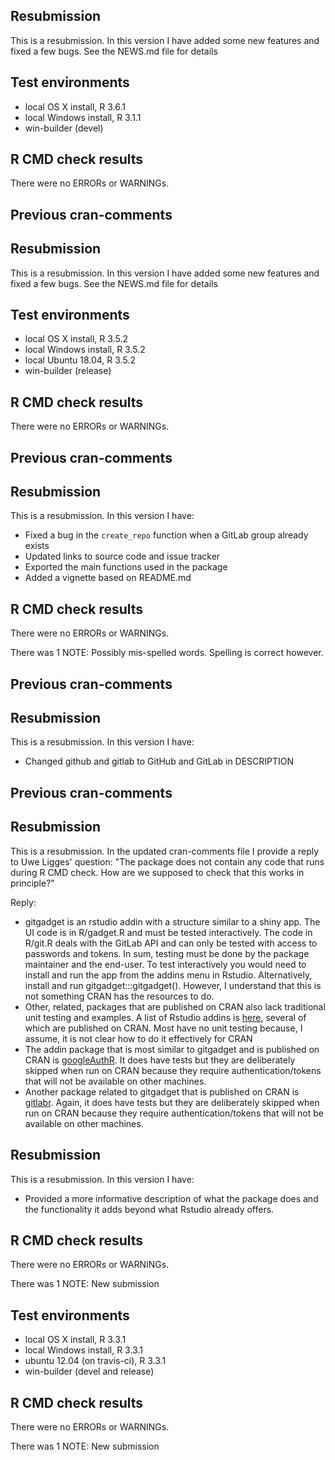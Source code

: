 ## Resubmission

This is a resubmission. In this version I have added some new features and fixed a few bugs. See the NEWS.md file for details

## Test environments

* local OS X install, R 3.6.1
* local Windows install, R 3.1.1
* win-builder (devel)

## R CMD check results

There were no ERRORs or WARNINGs.

## Previous cran-comments

## Resubmission

This is a resubmission. In this version I have added some new features and fixed a few bugs. See the NEWS.md file for details

## Test environments

* local OS X install, R 3.5.2
* local Windows install, R 3.5.2
* local Ubuntu 18.04, R 3.5.2
* win-builder (release)

## R CMD check results

There were no ERRORs or WARNINGs.

## Previous cran-comments

## Resubmission

This is a resubmission. In this version I have:

- Fixed a bug in the `create_repo` function when a GitLab group already exists
- Updated links to source code and issue tracker
- Exported the main functions used in the package
- Added a vignette based on README.md

## R CMD check results

There were no ERRORs or WARNINGs.

There was 1 NOTE: Possibly mis-spelled words. Spelling is correct however.

## Previous cran-comments

## Resubmission

This is a resubmission. In this version I have:

* Changed github and gitlab to GitHub and GitLab in DESCRIPTION

## Previous cran-comments

## Resubmission

This is a resubmission. In the updated cran-comments file I provide a reply to Uwe Ligges' question: "The package does not contain any code that runs during R CMD check. How are we supposed to check that this works in principle?"

Reply:

* gitgadget is an rstudio addin with a structure similar to a shiny app. The UI code is in R/gadget.R and must be tested interactively. The code in R/git.R deals with the GitLab API and can only be tested with access to passwords and tokens. In sum, testing must be done by the package maintainer and the end-user. To test interactively you would need to install and run the app from the addins menu in Rstudio. Alternatively, install and run gitgadget:::gitgadget(). However, I understand that this is not something CRAN has the resources to do.
* Other, related, packages that are published on CRAN also lack traditional unit testing and examples. A list of Rstudio addins is [here](https://github.com/daattali/addinslist), several of which are published on CRAN. Most have no unit testing because, I assume, it is not clear how to do it effectively for CRAN
* The addin package that is most similar to gitgadget and is published on CRAN is [googleAuthR](https://github.com/MarkEdmondson1234/googleAuthR). It does have tests but they are deliberately skipped when run on CRAN because they require authentication/tokens that will not be available on other machines.
* Another package related to gitgadget that is published on CRAN is [gitlabr](https://cran.r-project.org/web/packages/gitlabr/index.html). Again, it does have tests but they are deliberately skipped when run on CRAN because they require authentication/tokens that will not be available on other machines.

## Resubmission
This is a resubmission. In this version I have:

* Provided a more informative description of what the package does and the functionality it adds beyond what Rstudio already offers.

## R CMD check results
There were no ERRORs or WARNINGs.

There was 1 NOTE: New submission

## Test environments
* local OS X install, R 3.3.1
* local Windows install, R 3.3.1
* ubuntu 12.04 (on travis-ci), R 3.3.1
* win-builder (devel and release)

## R CMD check results
There were no ERRORs or WARNINGs.

There was 1 NOTE: New submission
